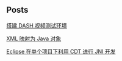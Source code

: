 ## Posts

[搭建 DASH 视频测试环境](./03_DASH_Testing_Environment.md)

[XML 映射为 Java 对象](./02_XML_Java_Object_Mapping.md)

[Eclipse 在单个项目下利用 CDT 进行 JNI 开发](./01_Eclipse_CDT_JNI.md)
